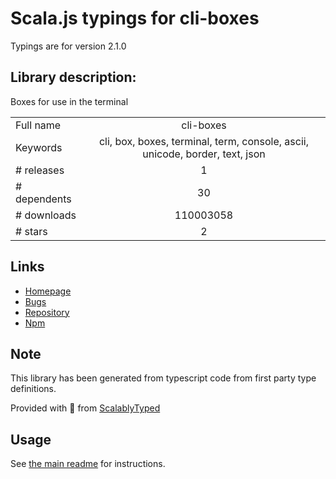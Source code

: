 
# Scala.js typings for cli-boxes

Typings are for version 2.1.0

## Library description:
Boxes for use in the terminal

|                    |                 |
| ------------------ | :-------------: |
| Full name          | cli-boxes |
| Keywords           | cli, box, boxes, terminal, term, console, ascii, unicode, border, text, json |
| # releases         | 1 |
| # dependents       | 30 |
| # downloads        | 110003058 |
| # stars            | 2 |

## Links
- [Homepage](https://github.com/sindresorhus/cli-boxes#readme)
- [Bugs](https://github.com/sindresorhus/cli-boxes/issues)
- [Repository](https://github.com/sindresorhus/cli-boxes)
- [Npm](https://www.npmjs.com/package/cli-boxes)
    


## Note
This library has been generated from typescript code from first party type definitions.

Provided with :purple_heart: from [ScalablyTyped](https://github.com/oyvindberg/ScalablyTyped)

## Usage
See [the main readme](../../readme.md) for instructions.


